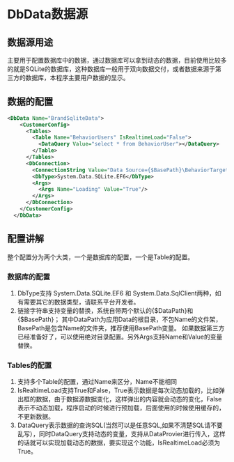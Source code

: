 # DbData数据源

## 数据源用途
主要用于配置数据库中的数据，通过数据库可以拿到动态的数据，目前使用比较多的就是SQLite的数据库，这种数据库一般用于双向数据交付，或者数据来源于第三方的数据库，本程序主要用户数据的显示。

## 数据的配置

```xml
<DbData Name="BrandSqliteData">
    <CustomerConfig>
      <Tables>
        <Table Name="BehaviorUsers" IsRealtimeLoad="False">
          <DataQuery Value="select * from BehaviorUser"></DataQuery>
        </Table>
      </Tables>
      <DbConnection>
        <ConnectionString Value="Data Source={$BasePath}\BehaviorTarget.db3;Version=3;Pooling=True;Max Pool Size=100;"></ConnectionString>
        <DbType>System.Data.SQLite.EF6</DbType>
        <Args>
          <Args Name="Loading" Value="True"/>
        </Args>
      </DbConnection>
    </CustomerConfig>
  </DbData>
```

## 配置讲解

整个配置分为两个大类，一个是数据库的配置，一个是Table的配置。
### 数据库的配置
1.  DbType支持 System.Data.SQLite.EF6 和 System.Data.SqlClient两种，如有需要其它的数据类型，请联系平台开发者。
2. 链接字符串支持变量的替换，系统自带两个默认的{$DataPath}和{$BasePath}； 其中DataPath为应用Data的根目录，不包Name的文件架，BasePath是包含Name的文件夹，推荐使用BasePath变量。 如果数据第三方已经准备好了，可以使用绝对目录配置。另外Args支持Name和Value的变量替换。
### Tables的配置
1. 支持多个Table的配置，通过Name来区分，Name不能相同
2. IsRealtimeLoad支持True和False，True表示数据是每次动态加载的，比如弹出框的数据，由于数据源数据变化，这样弹出的内容就会动态的变化，False表示不动态加载，程序启动的时候进行预加载，后面使用的时候使用缓存的，不更新数据。
3. DataQuery表示数据的查询SQL(当然可以是任意SQL,如果不清楚SQL请不要乱写），同时DataQuery支持动态的变量，支持从DataProvier进行传入，这样的话就可以实现加载动态的数据，要实现这个功能，IsRealtimeLoad必须为True。

